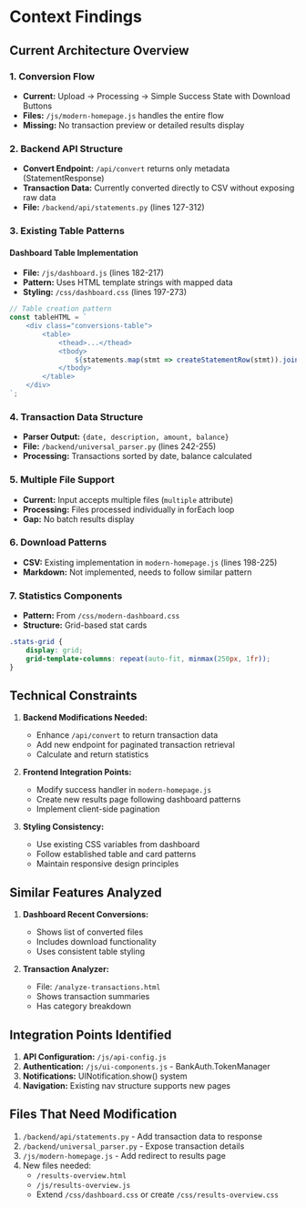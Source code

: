 # Context Findings

## Current Architecture Overview

### 1. **Conversion Flow**
- **Current:** Upload → Processing → Simple Success State with Download Buttons
- **Files:** `/js/modern-homepage.js` handles the entire flow
- **Missing:** No transaction preview or detailed results display

### 2. **Backend API Structure**
- **Convert Endpoint:** `/api/convert` returns only metadata (StatementResponse)
- **Transaction Data:** Currently converted directly to CSV without exposing raw data
- **File:** `/backend/api/statements.py` (lines 127-312)

### 3. **Existing Table Patterns**

#### Dashboard Table Implementation
- **File:** `/js/dashboard.js` (lines 182-217)
- **Pattern:** Uses HTML template strings with mapped data
- **Styling:** `/css/dashboard.css` (lines 197-273)

```javascript
// Table creation pattern
const tableHTML = `
    <div class="conversions-table">
        <table>
            <thead>...</thead>
            <tbody>
                ${statements.map(stmt => createStatementRow(stmt)).join('')}
            </tbody>
        </table>
    </div>
`;
```

### 4. **Transaction Data Structure**
- **Parser Output:** `{date, description, amount, balance}`
- **File:** `/backend/universal_parser.py` (lines 242-255)
- **Processing:** Transactions sorted by date, balance calculated

### 5. **Multiple File Support**
- **Current:** Input accepts multiple files (`multiple` attribute)
- **Processing:** Files processed individually in forEach loop
- **Gap:** No batch results display

### 6. **Download Patterns**
- **CSV:** Existing implementation in `modern-homepage.js` (lines 198-225)
- **Markdown:** Not implemented, needs to follow similar pattern

### 7. **Statistics Components**
- **Pattern:** From `/css/modern-dashboard.css`
- **Structure:** Grid-based stat cards
```css
.stats-grid {
    display: grid;
    grid-template-columns: repeat(auto-fit, minmax(250px, 1fr));
}
```

## Technical Constraints

1. **Backend Modifications Needed:**
   - Enhance `/api/convert` to return transaction data
   - Add new endpoint for paginated transaction retrieval
   - Calculate and return statistics

2. **Frontend Integration Points:**
   - Modify success handler in `modern-homepage.js`
   - Create new results page following dashboard patterns
   - Implement client-side pagination

3. **Styling Consistency:**
   - Use existing CSS variables from dashboard
   - Follow established table and card patterns
   - Maintain responsive design principles

## Similar Features Analyzed

1. **Dashboard Recent Conversions:**
   - Shows list of converted files
   - Includes download functionality
   - Uses consistent table styling

2. **Transaction Analyzer:**
   - File: `/analyze-transactions.html`
   - Shows transaction summaries
   - Has category breakdown

## Integration Points Identified

1. **API Configuration:** `/js/api-config.js`
2. **Authentication:** `/js/ui-components.js` - BankAuth.TokenManager
3. **Notifications:** UINotification.show() system
4. **Navigation:** Existing nav structure supports new pages

## Files That Need Modification

1. `/backend/api/statements.py` - Add transaction data to response
2. `/backend/universal_parser.py` - Expose transaction details
3. `/js/modern-homepage.js` - Add redirect to results page
4. New files needed:
   - `/results-overview.html`
   - `/js/results-overview.js`
   - Extend `/css/dashboard.css` or create `/css/results-overview.css`